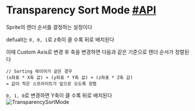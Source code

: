 # Transparency Sort Mode [#API](https://docs.unity3d.com/2020.3/Documentation/ScriptReference/TransparencySortMode.html)
Sprite의 렌더 순서를 결정하는 설정이다

defualt는 `0, 0, 1`로 z축이 클 수록 뒤로 배치된다

이때 Custom Axis로 변경 후 축을 변경하면 다음과 같은 기준으로 렌더 순서가 정렬된다
```
// Sorting 레이어가 같은 경우
(x좌표 * X축 값) + (y좌표 * Y축 값) + (z좌표 * Z축 값)
= 값이 작은 스프라이트가 앞으로 오도록 정렬
```
`0, 1, 0`로 변경하면 Y축이 클 수록 뒤로 배치된다  
![TransparencySortMode](https://user-images.githubusercontent.com/37904040/129332847-244e8cd0-99c9-463c-abf7-2d3cae92f6af.jpg)
